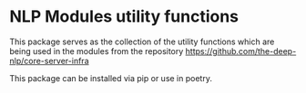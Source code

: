 # NLP Modules utility functions

This package serves as the collection of the utility functions which are being used in the modules from the repository https://github.com/the-deep-nlp/core-server-infra

This package can be installed via pip or use in poetry.